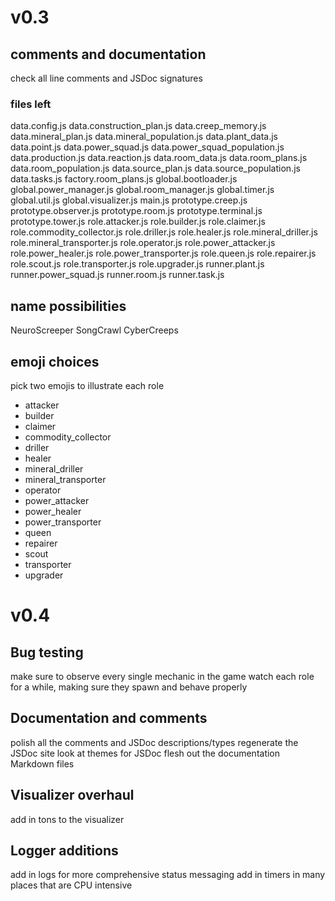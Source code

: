 # v0.3

## comments and documentation
check all line comments and JSDoc signatures

### files left
data.config.js
data.construction_plan.js
data.creep_memory.js
data.mineral_plan.js
data.mineral_population.js
data.plant_data.js
data.point.js
data.power_squad.js
data.power_squad_population.js
data.production.js
data.reaction.js
data.room_data.js
data.room_plans.js
data.room_population.js
data.source_plan.js
data.source_population.js
data.tasks.js
factory.room_plans.js
global.bootloader.js
global.power_manager.js
global.room_manager.js
global.timer.js
global.util.js
global.visualizer.js
main.js
prototype.creep.js
prototype.observer.js
prototype.room.js
prototype.terminal.js
prototype.tower.js
role.attacker.js
role.builder.js
role.claimer.js
role.commodity_collector.js
role.driller.js
role.healer.js
role.mineral_driller.js
role.mineral_transporter.js
role.operator.js
role.power_attacker.js
role.power_healer.js
role.power_transporter.js
role.queen.js
role.repairer.js
role.scout.js
role.transporter.js
role.upgrader.js
runner.plant.js
runner.power_squad.js
runner.room.js
runner.task.js

## name possibilities
NeuroScreeper
SongCrawl
CyberCreeps

## emoji choices
pick two emojis to illustrate each role
 - attacker
 - builder
 - claimer
 - commodity_collector
 - driller
 - healer
 - mineral_driller
 - mineral_transporter
 - operator
 - power_attacker
 - power_healer
 - power_transporter
 - queen
 - repairer
 - scout
 - transporter
 - upgrader

# v0.4

## Bug testing
make sure to observe every single mechanic in the game
watch each role for a while, making sure they spawn and behave properly

## Documentation and comments
polish all the comments and JSDoc descriptions/types
regenerate the JSDoc site
look at themes for JSDoc
flesh out the documentation Markdown files

## Visualizer overhaul
add in tons to the visualizer

## Logger additions
add in logs for more comprehensive status messaging
add in timers in many places that are CPU intensive
